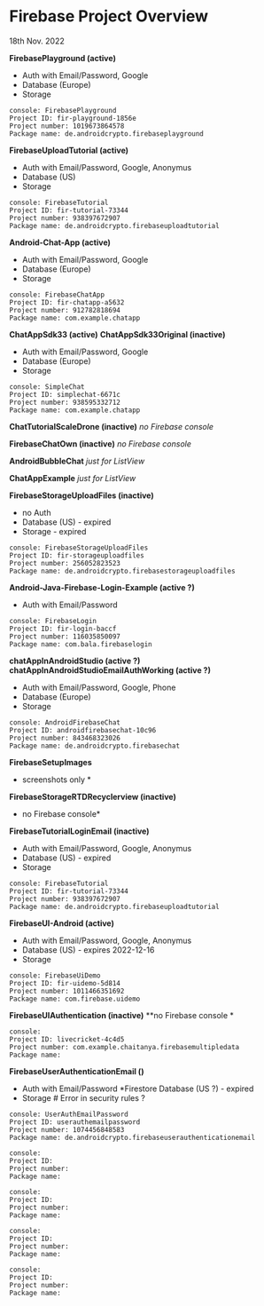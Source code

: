 # Firebase Project Overview

18th Nov. 2022

**FirebasePlayground (active)**
* Auth with Email/Password, Google
* Database (Europe)
* Storage
```plaintext
console: FirebasePlayground
Project ID: fir-playground-1856e
Project number: 1019673864578
Package name: de.androidcrypto.firebaseplayground
```

**FirebaseUploadTutorial (active)**
* Auth with Email/Password, Google, Anonymus
* Database (US)
* Storage
```plaintext
console: FirebaseTutorial
Project ID: fir-tutorial-73344
Project number: 938397672907
Package name: de.androidcrypto.firebaseuploadtutorial
```

**Android-Chat-App (active)**
* Auth with Email/Password, Google
* Database (Europe)
* Storage
```plaintext
console: FirebaseChatApp
Project ID: fir-chatapp-a5632
Project number: 912782818694
Package name: com.example.chatapp
```

**ChatAppSdk33 (active)**
**ChatAppSdk33Original (inactive)**
* Auth with Email/Password, Google
* Database (Europe)
* Storage
```plaintext
console: SimpleChat
Project ID: simplechat-6671c
Project number: 938595332712
Package name: com.example.chatapp
```

**ChatTutorialScaleDrone (inactive)**
*no Firebase console*

**FirebaseChatOwn (inactive)**
*no Firebase console*

**AndroidBubbleChat**
*just for ListView*

**ChatAppExample**
*just for ListView*

**FirebaseStorageUploadFiles (inactive)**
* no Auth
* Database (US) - expired
* Storage - expired
```plaintext
console: FirebaseStorageUploadFiles
Project ID: fir-storageuploadfiles
Project number: 256052823523
Package name: de.androidcrypto.firebasestorageuploadfiles
```

**Android-Java-Firebase-Login-Example (active ?)**
* Auth with Email/Password
```plaintext
console: FirebaseLogin
Project ID: fir-login-baccf
Project number: 116035850097
Package name: com.bala.firebaselogin
```

**chatAppInAndroidStudio (active ?)**
**chatAppInAndroidStudioEmailAuthWorking (active ?)**
* Auth with Email/Password, Google, Phone
* Database (Europe)
* Storage
```plaintext
console: AndroidFirebaseChat
Project ID: androidfirebasechat-10c96
Project number: 843468323026
Package name: de.androidcrypto.firebasechat
```

**FirebaseSetupImages**
* screenshots only *

**FirebaseStorageRTDRecyclerview (inactive)**
* no Firebase console*

**FirebaseTutorialLoginEmail (inactive)**
* Auth with Email/Password, Google, Anonymus
* Database (US) - expired
* Storage
```plaintext
console: FirebaseTutorial
Project ID: fir-tutorial-73344
Project number: 938397672907
Package name: de.androidcrypto.firebaseuploadtutorial
```

**FirebaseUI-Android (active)**
* Auth with Email/Password, Google, Anonymus
* Database (US) - expires 2022-12-16
* Storage
```plaintext
console: FirebaseUiDemo
Project ID: fir-uidemo-5d814
Project number: 1011466351692
Package name: com.firebase.uidemo
```

**FirebaseUIAuthentication (inactive)**
**no Firebase console *
```plaintext
console: 
Project ID: livecricket-4c4d5
Project number: com.example.chaitanya.firebasemultipledata
Package name: 
```

**FirebaseUserAuthenticationEmail ()**
* Auth with Email/Password
*Firestore Database (US ?) - expired
* Storage # Error in security rules ?
```plaintext
console: UserAuthEmailPassword
Project ID: userauthemailpassword
Project number: 1074456848583
Package name: de.androidcrypto.firebaseuserauthenticationemail
```




```plaintext
console: 
Project ID: 
Project number:
Package name: 
```




```plaintext
console: 
Project ID: 
Project number:
Package name: 
```





```plaintext
console: 
Project ID: 
Project number:
Package name: 
```





```plaintext
console: 
Project ID: 
Project number:
Package name: 
```


